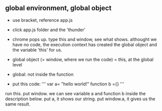 ## global environment, global object

- use bracket, reference app.js
- click app.js folder and the 'thunder'
- chrome pops up. type this and window, see what shows.
althought we have no code, the execution context has created the global object and the variable 'this' for us.
- global object (= window, where we run the code) = this, at the global level
- global: not inside the function

- put this code:
'''
var a= "hello world!"
function b ={}
'''

run this. put window.
we can see variable a and function b inside the description below.
put a, it shows our string.
put window.a, it gives us the same result.

